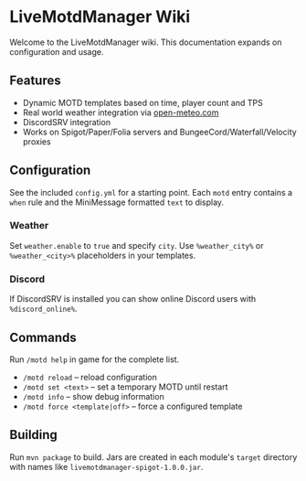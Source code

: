 # LiveMotdManager Wiki

Welcome to the LiveMotdManager wiki. This documentation expands on configuration and usage.

## Features

- Dynamic MOTD templates based on time, player count and TPS
- Real world weather integration via [open-meteo.com](https://open-meteo.com/)
- DiscordSRV integration
- Works on Spigot/Paper/Folia servers and BungeeCord/Waterfall/Velocity proxies

## Configuration

See the included `config.yml` for a starting point. Each `motd` entry contains a `when` rule
and the MiniMessage formatted `text` to display.

### Weather

Set `weather.enable` to `true` and specify `city`. Use `%weather_city%` or `%weather_<city>%`
placeholders in your templates.

### Discord

If DiscordSRV is installed you can show online Discord users with `%discord_online%`.

## Commands

Run `/motd help` in game for the complete list.

- `/motd reload` – reload configuration
- `/motd set <text>` – set a temporary MOTD until restart
- `/motd info` – show debug information
- `/motd force <template|off>` – force a configured template

## Building

Run `mvn package` to build. Jars are created in each module's `target` directory with names like
`livemotdmanager-spigot-1.0.0.jar`.

